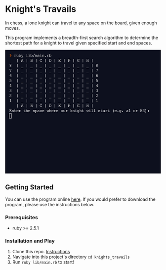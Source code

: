 # Knight's Travails

In chess, a lone knight can travel to any space on the board, given enough moves.

This program implements a breadth-first search algorithm to determine the shortest path for a knight to travel given specified start and end spaces.

<img src="demo/demo.gif" alt="demo gif" width=auto height="400px"/><br>

## Getting Started

You can use the program online [here](https://replit.com/@SG12/knightstravailsruby?v=1). If you would prefer to download the program, please use the instructions below.

### Prerequisites
* ruby >= 2.5.1

### Installation and Play

1. Clone this repo. [Instructions](https://docs.github.com/en/free-pro-team@latest/github/creating-cloning-and-archiving-repositories/cloning-a-repository)
1. Navigate into this project's directory ``` cd knights_travails ```
1. Run ``` ruby lib/main.rb ``` to start!
